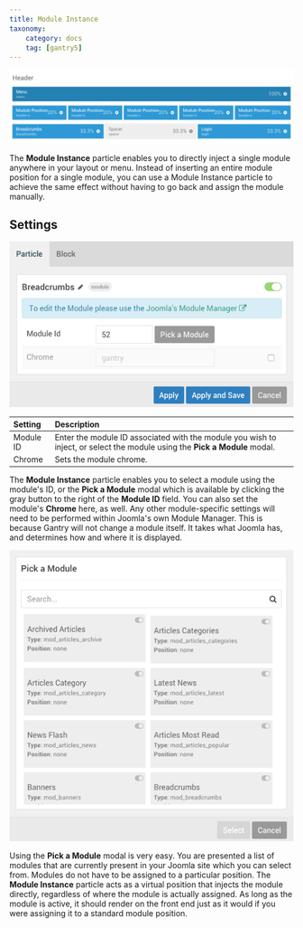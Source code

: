 ```yaml
---
title: Module Instance
taxonomy:
    category: docs
    tag: [gantry5]
---
```


![Module Instance](module_instance_3.png?classes=shadow,border)

The **Module Instance** particle enables you to directly inject a single module anywhere in your layout or menu. Instead of inserting an entire module position for a single module, you can use a Module Instance particle to achieve the same effect without having to go back and assign the module manually.

Settings
-----

![Module Instance](module_instance_2.png?classes=shadow,border)

| Setting   | Description                                                                                                                |
| :------   | :----------------------------------                                                                                        |
| Module ID | Enter the module ID associated with the module you wish to inject, or select the module using the **Pick a Module** modal. |
| Chrome    | Sets the module chrome.                                                                                                    |

The **Module Instance** particle enables you to select a module using the module's ID, or the **Pick a Module** modal which is available by clicking the gray button to the right of the **Module ID** field. You can also set the module's **Chrome** here, as well. Any other module-specific settings will need to be performed within Joomla's own Module Manager. This is because Gantry will not change a module itself. It takes what Joomla has, and determines how and where it is displayed.

![Module Instance](module_instance_1.png?classes=shadow,border)

Using the **Pick a Module** modal is very easy. You are presented a list of modules that are currently present in your Joomla site which you can select from. Modules do not have to be assigned to a particular position. The **Module Instance** particle acts as a virtual position that injects the module directly, regardless of where the module is actually assigned. As long as the module is active, it should render on the front end just as it would if you were assigning it to a standard module position.